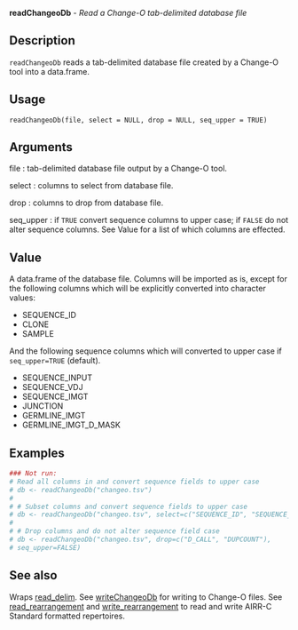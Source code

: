 **readChangeoDb** - *Read a Change-O tab-delimited database file*

Description
--------------------

`readChangeoDb` reads a tab-delimited database file created by a Change-O tool 
into a data.frame.


Usage
--------------------
```
readChangeoDb(file, select = NULL, drop = NULL, seq_upper = TRUE)
```

Arguments
-------------------

file
:   tab-delimited database file output by a Change-O tool.

select
:   columns to select from database file.

drop
:   columns to drop from database file.

seq_upper
:   if `TRUE` convert sequence columns to upper case;
if `FALSE` do not alter sequence columns. See Value 
for a list of which columns are effected.




Value
-------------------

A data.frame of the database file. Columns will be imported as is, except for 
the following columns which will be explicitly converted into character 
values:

+ SEQUENCE_ID
+ CLONE
+ SAMPLE

And the following sequence columns which will converted to upper case if
`seq_upper=TRUE` (default).

+ SEQUENCE_INPUT
+ SEQUENCE_VDJ
+ SEQUENCE_IMGT
+ JUNCTION
+ GERMLINE_IMGT
+ GERMLINE_IMGT_D_MASK




Examples
-------------------

```R
### Not run:
# Read all columns in and convert sequence fields to upper case
# db <- readChangeoDb("changeo.tsv")
# 
# # Subset columns and convert sequence fields to upper case
# db <- readChangeoDb("changeo.tsv", select=c("SEQUENCE_ID", "SEQUENCE_IMGT"))
# 
# # Drop columns and do not alter sequence field case
# db <- readChangeoDb("changeo.tsv", drop=c("D_CALL", "DUPCOUNT"), 
# seq_upper=FALSE)
```



See also
-------------------

Wraps [read_delim](http://www.rdocumentation.org/packages/readr/topics/read_delim). 
See [writeChangeoDb](writeChangeoDb.md) for writing to Change-O files.
See [read_rearrangement](http://www.rdocumentation.org/packages/airr/topics/read_tabular) and [write_rearrangement](http://www.rdocumentation.org/packages/airr/topics/write_tabular)
to read and write AIRR-C Standard formatted repertoires.






